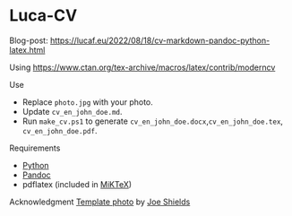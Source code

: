 # Luca-CV

Blog-post: https://lucaf.eu/2022/08/18/cv-markdown-pandoc-python-latex.html

Using https://www.ctan.org/tex-archive/macros/latex/contrib/moderncv


Use
- Replace `photo.jpg` with your photo.
- Update `cv_en_john_doe.md`.
- Run `make_cv.ps1` to generate `cv_en_john_doe.docx`,`cv_en_john_doe.tex`, `cv_en_john_doe.pdf`.

Requirements
- [Python](https://www.python.org/)
- [Pandoc](https://pandoc.org/)
- pdflatex (included in [MiKTeX](https://miktex.org))

Acknowledgment
[Template photo](https://unsplash.com/photos/dLij9K4ObYY) by [Joe Shields](https://unsplash.com/@fortyozsteak)
